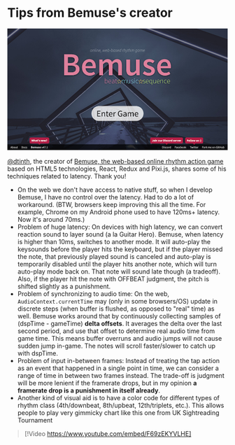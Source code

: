 # Tips from Bemuse's creator

![Bemuse](images/bemuse.png)

[@dtinth](https://github.com/dtinth), the creator of [Bemuse, the web-based online rhythm action game](http://bemuse.ninja/) based on HTML5 technologies, React, Redux and Pixi.js, shares some of his techniques related to latency. Thank you!

- On the web we don't have access to native stuff, so when I develop Bemuse, I have no control over the latency. Had to do a lot of workaround. (BTW, browsers keep improving this all the time. For example, Chrome on my Android phone used to have 120ms+ latency. Now it's around 70ms.)
- Problem of huge latency: On devices with high latency, we can convert reaction sound to layer sound (a la Guitar Hero). Bemuse, when latency is higher than 10ms, switches to another mode. It will auto-play the keysounds before the player hits the keyboard, but if the player missed the note, that previously played sound is canceled and auto-play is temporarily disabled until the player hits another note, which will turn auto-play mode back on. That note will sound late though (a tradeoff). Also, if the player hit the note with OFFBEAT judgment, the pitch is shifted slightly as a punishment.
- Problem of synchronizing to audio time: On the web, `AudioContext.currentTime` may (only in some browsers/OS) update in discrete steps (when buffer is flushed, as opposed to "real" time) as well. Bemuse works around that by continuously collecting samples of (dspTime - gameTime) **delta offsets**. It averages the delta over the last second period, and use that offset to determine real audio time from game time. This means buffer overruns and audio jumps will not cause sudden jump in-game. The notes will scroll faster/slower to catch up with dspTime.
- Problem of input in-between frames: Instead of treating the tap action as an event that happened in a single point in time, we can consider a range of time in between two frames instead. The trade-off is judgment will be more lenient if the framerate drops, but in my opinion **a framerate drop is a punishment in itself already**.
- Another kind of visual aid is to have a color code for different types of rhythm class (4th/downbeat, 8th/upbeat, 12th/triplets, etc.). This allows people to play very gimmicky chart like this one from UK Sightreading Tournament

> [!Video https://www.youtube.com/embed/F69zEKYVLHE]